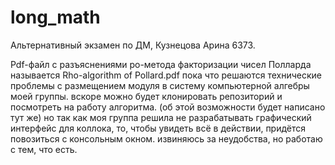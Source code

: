 # long_math
Альтернативный экзамен по ДМ, Кузнецова Арина 6373.

Pdf-файл с разъяснениями ро-метода факторизации чисел Полларда называется Rho-algorithm of Pollard.pdf
пока что решаются технические проблемы с размещением модуля в систему компьютерной алгебры моей группы. 
вскоре можно будет клонировать репозиторий и посмотреть на работу алгоритма. (об этой возможности будет написано тут же)
но так как моя группа решила не разрабатывать графический интерфейс для коллока, то, чтобы увидеть всё в действии, придётся повозиться с
консольным окном.
извиняюсь за неудобства, но работаю с тем, что есть.
